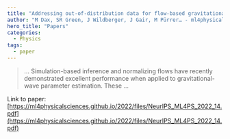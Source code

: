 ```yaml
---
title: "Addressing out-of-distribution data for flow-based gravitational wave inference"
author: "M Dax, SR Green, J Wildberger, J Gair, M Pürrer… - ml4physicalsciences.github.io"
hero_title: "Papers"
categories:
  - Physics
tags:
  - paper
---
```



>… Simulation-based inference and normalizing flows have recently demonstrated excellent performance when applied to gravitational-wave parameter estimation. These …

Link to paper: [https://ml4physicalsciences.github.io/2022/files/NeurIPS_ML4PS_2022_14.pdf](https://ml4physicalsciences.github.io/2022/files/NeurIPS_ML4PS_2022_14.pdf)
